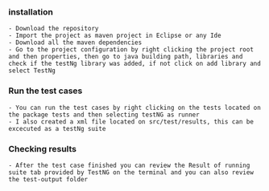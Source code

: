 ### installation
	- Download the repository
	- Import the project as maven project in Eclipse or any Ide
	- Download all the maven dependencies
	- Go to the project configuration by right clicking the project root and then properties, then go to java building path, libraries and check if the testNg library was added, if not click on add library and select TestNg
	
### Run the test cases
	- You can run the test cases by right clicking on the tests located on the package tests and then selecting testNG as runner
	- I also created a xml file located on src/test/results, this can be excecuted as a testNg suite

### Checking results
	- After the test case finished you can review the Result of running suite tab provided by TestNG on the terminal and you can also review the test-output folder